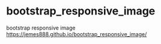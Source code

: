 # bootstrap_responsive_image
bootstrap responsive image
https://jemes888.github.io/bootstrap_responsive_image/
